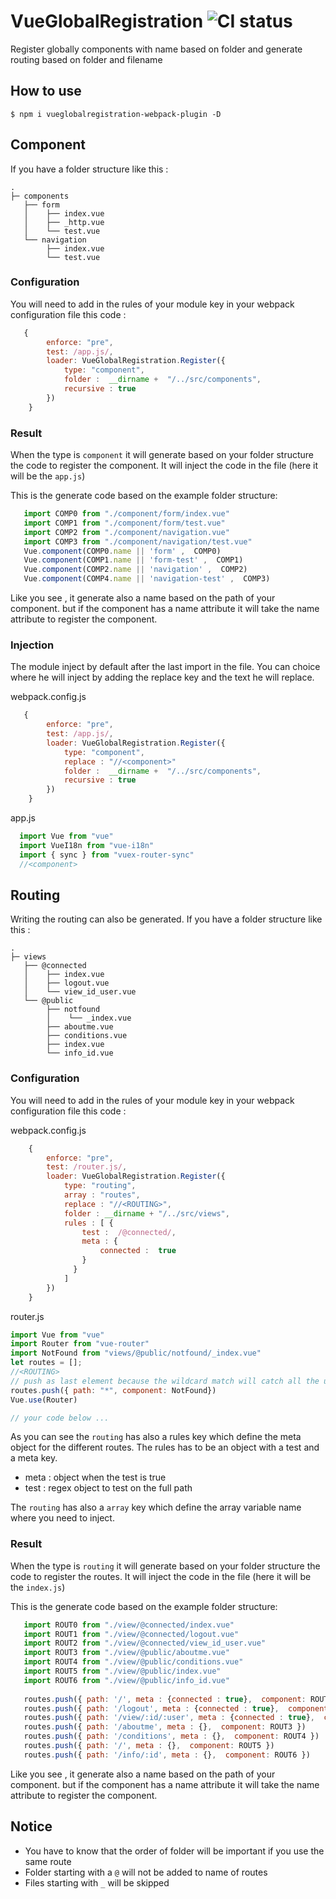 
# VueGlobalRegistration ![CI status](https://img.shields.io/badge/build-passing-brightgreen.svg)

Register globally components with name based on folder and generate routing based on folder and filename

## How to use
``` 
$ npm i vueglobalregistration-webpack-plugin -D
``` 
## Component 
If you have a folder structure like this :

```
.
├─ components
   ├── form
   │    ├── index.vue
   │    ├── _http.vue
   │    └── test.vue
   └── navigation
        ├── index.vue
        └── test.vue
```
 ### Configuration
You will need to add in the rules of your module key in your webpack configuration file this code :
```js
   {
        enforce: "pre",
        test: /app.js/,
        loader: VueGlobalRegistration.Register({
            type: "component",
            folder :  __dirname +  "/../src/components",
            recursive : true
        })
    }
``` 
### Result
When the type is `component` it will generate based on your folder structure the code to register the component. It will inject the code in the file (here it will be the `app.js`)

This is the generate code based on the example folder structure: 
```js
   import COMP0 from "./component/form/index.vue"
   import COMP1 from "./component/form/test.vue"
   import COMP2 from "./component/navigation.vue"
   import COMP3 from "./component/navigation/test.vue"
   Vue.component(COMP0.name || 'form' ,  COMP0)
   Vue.component(COMP1.name || 'form-test' ,  COMP1)
   Vue.component(COMP2.name || 'navigation' ,  COMP2)
   Vue.component(COMP4.name || 'navigation-test' ,  COMP3)
``` 

Like you see , it generate also a name based on the path of your component. but if the component has a name attribute it will take the name attribute to register the component.

### Injection
The module inject by default after the last import in the file. 
You can choice where he will inject by adding the replace key and the text he will replace.

webpack.config.js

```js
   {
        enforce: "pre",
        test: /app.js/,
        loader: VueGlobalRegistration.Register({
            type: "component",
            replace : "//<component>"
            folder :  __dirname +  "/../src/components",
            recursive : true
        })
    }
``` 
 app.js
```js 
  import Vue from "vue"
  import VueI18n from "vue-i18n"
  import { sync } from "vuex-router-sync"
  //<component>
``` 
## Routing
Writing the routing can also be generated.
If you have a folder structure like this :


```
.
├─ views
   ├── @connected
   │    ├── index.vue
   │    ├── logout.vue
   │    └── view_id_user.vue
   └── @public
   		├── notfound
        │    └── _index.vue
        ├── aboutme.vue
        ├── conditions.vue
        ├── index.vue
        └── info_id.vue
```
 ### Configuration
You will need to add in the rules of your module key in your webpack configuration file this code :

webpack.config.js

```js
	{
		enforce: "pre",
		test: /router.js/,
		loader: VueGlobalRegistration.Register({
			type: "routing",
			array : "routes",
			replace : "//<ROUTING>",
			folder : __dirname + "/../src/views",
			rules : [ {
				test :  /@connected/,
				meta : {
					connected :  true
				}
			  }
			]
		})
	}
``` 

router.js 
```js
import Vue from "vue"
import Router from "vue-router"
import NotFound from "views/@public/notfound/_index.vue"
let routes = [];
//<ROUTING>
// push as last element because the wildcard match will catch all the unknown urls
routes.push({ path: "*", component: NotFound})
Vue.use(Router)

// your code below ...

```

As you can see the `routing` has also a rules key which define the meta object for the different routes.
The rules has to be an object with a test and a meta key. 

- meta : object when the test is true
- test : regex object to test on the full path

The `routing` has also a `array`  key which define the array  variable name where you need to inject.



### Result
When the type is `routing` it will generate based on your folder structure the code to register the routes. It will inject the code in the file (here it will be the `index.js`)

This is the generate code based on the example folder structure: 
```js
   import ROUT0 from "./view/@connected/index.vue"
   import ROUT1 from "./view/@connected/logout.vue"
   import ROUT2 from "./view/@connected/view_id_user.vue"
   import ROUT3 from "./view/@public/aboutme.vue"
   import ROUT4 from "./view/@public/conditions.vue"
   import ROUT5 from "./view/@public/index.vue"
   import ROUT6 from "./view/@public/info_id.vue"
   
   routes.push({ path: '/', meta : {connected : true},  component: ROUT0 })
   routes.push({ path: '/logout', meta : {connected : true},  component: ROUT1 })
   routes.push({ path: '/view/:id/:user', meta : {connected : true},  component: ROUT2 })
   routes.push({ path: '/aboutme', meta : {},  component: ROUT3 })
   routes.push({ path: '/conditions', meta : {},  component: ROUT4 })
   routes.push({ path: '/', meta : {},  component: ROUT5 })
   routes.push({ path: '/info/:id', meta : {},  component: ROUT6 })
``` 

Like you see , it generate also a name based on the path of your component. but if the component has a name attribute it will take the name attribute to register the component.

## Notice

- You have to know that the order of folder will be important if you use the same route
- Folder starting with a `@` will  not be added to name of routes
- Files starting with `_` will be skipped  	
 
